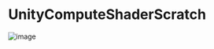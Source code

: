 # UnityComputeShaderScratch
 
![image](https://github.com/DrakeLan/UnityComputeShaderScratch/blob/main/DemoImage/Fluid%20Simulation.gif)

